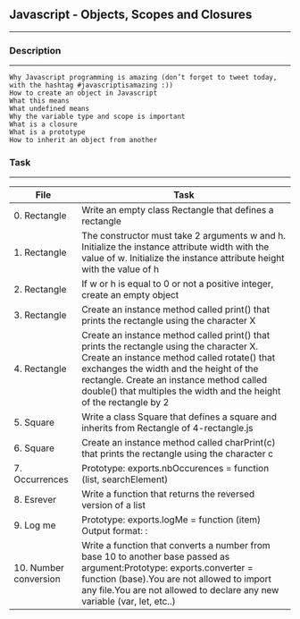 ## Javascript - Objects, Scopes and Closures
---

### Description
---


    Why Javascript programming is amazing (don’t forget to tweet today, with the hashtag #javascriptisamazing :))
    How to create an object in Javascript
    What this means
    What undefined means
    Why the variable type and scope is important
    What is a closure
    What is a prototype
    How to inherit an object from another

### Task
---
File|Task
---|---
0. Rectangle | Write an empty class Rectangle that defines a rectangle
1. Rectangle | The constructor must take 2 arguments w and h. Initialize the instance attribute width with the value of w. Initialize the instance attribute height with the value of h
2. Rectangle | If w or h is equal to 0 or not a positive integer, create an empty object
3. Rectangle | Create an instance method called print() that prints the rectangle using the character X
4. Rectangle | Create an instance method called print() that prints the rectangle using the character X. Create an instance method called rotate() that exchanges the width and the height of the rectangle. Create an instance method called double() that multiples the width and the height of the rectangle by 2
5. Square | Write a class Square that defines a square and inherits from Rectangle of 4-rectangle.js
6. Square | Create an instance method called charPrint(c) that prints the rectangle using the character c
7. Occurrences|Prototype: exports.nbOccurences = function (list, searchElement)
8. Esrever | Write a function that returns the reversed version of a list
9. Log me | Prototype: exports.logMe = function (item) Output format: <number arguments already printed>: <current argument value>
10. Number conversion|Write a function that converts a number from base 10 to another base passed as argument:Prototype: exports.converter = function (base).You are not allowed to import any file.You are not allowed to declare any new variable (var, let, etc..)
